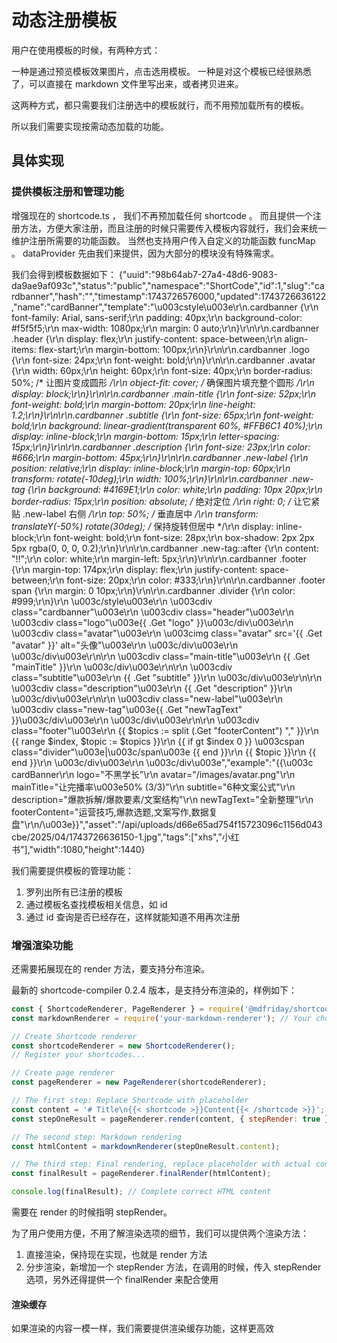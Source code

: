 # 动态注册模板

用户在使用模板的时候，有两种方式：

一种是通过预览模板效果图片，点击选用模板。
一种是对这个模板已经很熟悉了，可以直接在 markdown 文件里写出来，或者拷贝进来。

这两种方式，都只需要我们注册选中的模板就行，而不用预加载所有的模板。

所以我们需要实现按需动态加载的功能。

## 具体实现

### 提供模板注册和管理功能

增强现在的 shortcode.ts ， 我们不再预加载任何 shortcode 。 
而且提供一个注册方法，方便大家注册，而且注册的时候只需要传入模板内容就行，我们会来统一维护注册所需要的功能函数。
当然也支持用户传入自定义的功能函数 funcMap 。 dataProvider 先由我们来提供，因为大部分的模块没有特殊需求。

我们会得到模板数据如下：
{"uuid":"98b64ab7-27a4-48d6-9083-da9ae9af093c","status":"public","namespace":"ShortCode","id":1,"slug":"cardbanner","hash":"","timestamp":1743726576000,"updated":1743726636122,"name":"cardBanner","template":"\u003cstyle\u003e\r\n.cardbanner {\r\n    font-family: Arial, sans-serif;\r\n            padding: 40px;\r\n            background-color: #f5f5f5;\r\n            max-width: 1080px;\r\n            margin: 0 auto;\r\n}\r\n\r\n.cardbanner .header {\r\n   display: flex;\r\n            justify-content: space-between;\r\n            align-items: flex-start;\r\n            margin-bottom: 100px;\r\n}\r\n\r\n.cardbanner .logo {\r\n    font-size: 24px;\r\n    font-weight: bold;\r\n}\r\n\r\n.cardbanner .avatar {\r\n    width: 60px;\r\n            height: 60px;\r\n            font-size: 40px;\r\n            border-radius: 50%; /* 让图片变成圆形 */\r\n            object-fit: cover; /* 确保图片填充整个圆形 */\r\n            display: block;\r\n}\r\n\r\n.cardbanner .main-title {\r\n    font-size: 52px;\r\n            font-weight: bold;\r\n            margin-bottom: 20px;\r\n            line-height: 1.2;\r\n}\r\n\r\n.cardbanner .subtitle {\r\n    font-size: 65px;\r\n            font-weight: bold;\r\n            background: linear-gradient(transparent 60%, #FFB6C1 40%);\r\n            display: inline-block;\r\n            margin-bottom: 15px;\r\n            letter-spacing: 15px;\r\n}\r\n\r\n.cardbanner .description {\r\n    font-size: 23px;\r\n            color: #666;\r\n            margin-bottom: 45px;\r\n}\r\n\r\n.cardbanner .new-label {\r\n    position: relative;\r\n            display: inline-block;\r\n            margin-top: 60px;\r\n            transform: rotate(-10deg);\r\n            width: 100%;\r\n}\r\n\r\n.cardbanner .new-tag {\r\n    background: #4169E1;\r\n            color: white;\r\n            padding: 10px 20px;\r\n            border-radius: 15px;\r\n            position: absolute;  /* 绝对定位 */\r\n            right: 0;  /* 让它紧贴 .new-label 右侧 */\r\n            top: 50%;  /* 垂直居中 */\r\n            transform: translateY(-50%) rotate(30deg);  /* 保持旋转但居中 */\r\n            display: inline-block;\r\n            font-weight: bold;\r\n            font-size: 28px;\r\n            box-shadow: 2px 2px 5px rgba(0, 0, 0, 0.2);\r\n}\r\n\r\n.cardbanner .new-tag::after {\r\n    content: \"!!\";\r\n    color: white;\r\n    margin-left: 5px;\r\n}\r\n\r\n.cardbanner .footer {\r\n     margin-top: 174px;\r\n            display: flex;\r\n            justify-content: space-between;\r\n            font-size: 20px;\r\n            color: #333;\r\n}\r\n\r\n.cardbanner .footer span {\r\n    margin: 0 10px;\r\n}\r\n\r\n.cardbanner .divider {\r\n    color: #999;\r\n}\r\n      \u003c/style\u003e\r\n      \u003cdiv class=\"cardbanner\"\u003e\r\n        \u003cdiv class=\"header\"\u003e\r\n          \u003cdiv class=\"logo\"\u003e{{ .Get \"logo\" }}\u003c/div\u003e\r\n          \u003cdiv class=\"avatar\"\u003e\r\n           \u003cimg class=\"avatar\" src='{{ .Get \"avatar\" }}' alt=\"头像\"\u003e\r\n          \u003c/div\u003e\r\n        \u003c/div\u003e\r\n\r\n        \u003cdiv class=\"main-title\"\u003e\r\n          {{ .Get \"mainTitle\" }}\r\n        \u003c/div\u003e\r\n\r\n        \u003cdiv class=\"subtitle\"\u003e\r\n          {{ .Get \"subtitle\" }}\r\n        \u003c/div\u003e\r\n\r\n        \u003cdiv class=\"description\"\u003e\r\n          {{ .Get \"description\" }}\r\n        \u003c/div\u003e\r\n\r\n        \u003cdiv class=\"new-label\"\u003e\r\n          \u003cdiv class=\"new-tag\"\u003e{{ .Get \"newTagText\" }}\u003c/div\u003e\r\n        \u003c/div\u003e\r\n\r\n        \u003cdiv class=\"footer\"\u003e\r\n        {{ $topics := split (.Get \"footerContent\") \",\" }}\r\n        {{ range $index, $topic := $topics }}\r\n            {{ if gt $index 0 }} \u003cspan class=\"divider\"\u003e|\u003c/span\u003e {{ end }}\r\n            {{ $topic }}\r\n        {{ end }}\r\n        \u003c/div\u003e\r\n      \u003c/div\u003e","example":"{{\u003c cardBanner\r\n    logo=\"不黑学长\"\r\n    avatar=\"/images/avatar.png\"\r\n    mainTitle=\"让完播率\u003e50% (3/3)\"\r\n    subtitle=\"6种文案公式\"\r\n    description=\"爆款拆解/爆款要素/文案结构\"\r\n    newTagText=\"全新整理\"\r\n    footerContent=\"运营技巧,爆款选题,文案写作,数据复盘\"\r\n/\u003e}}","asset":"/api/uploads/d66e65ad754f15723096c1156d043cbe/2025/04/1743726636150-1.jpg","tags":["xhs","小红书"],"width":1080,"height":1440}

我们需要提供模板的管理功能：

1. 罗列出所有已注册的模板
2. 通过模板名查找模板相关信息，如 id
3. 通过 id 查询是否已经存在，这样就能知道不用再次注册

### 增强渲染功能

还需要拓展现在的 render 方法，要支持分布渲染。

最新的 shortcode-compiler 0.2.4 版本，是支持分布渲染的，样例如下：

```javascript
const { ShortcodeRenderer, PageRenderer } = require('@mdfriday/shortcode-compiler');
const markdownRenderer = require('your-markdown-renderer'); // Your chosen Markdown renderer

// Create Shortcode renderer
const shortcodeRenderer = new ShortcodeRenderer();
// Register your shortcodes...

// Create page renderer
const pageRenderer = new PageRenderer(shortcodeRenderer);

// The first step: Replace Shortcode with placeholder
const content = '# Title\n{{< shortcode >}}Content{{< /shortcode >}}';
const stepOneResult = pageRenderer.render(content, { stepRender: true });

// The second step: Markdown rendering
const htmlContent = markdownRenderer(stepOneResult.content);

// The third step: Final rendering, replace placeholder with actual content
const finalResult = pageRenderer.finalRender(htmlContent);

console.log(finalResult); // Complete correct HTML content
```

需要在 render 的时候指明 stepRender。

为了用户使用方便，不用了解渲染选项的细节，我们可以提供两个渲染方法：

1. 直接渲染，保持现在实现，也就是 render 方法
2. 分步渲染，新增加一个 stepRender 方法，在调用的时候，传入 stepRender 选项，另外还得提供一个 finalRender 来配合使用

#### 渲染缓存

如果渲染的内容一模一样，我们需要提供渲染缓存功能，这样更高效
